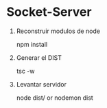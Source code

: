 # Socket-Server

1) Reconstruir modulos de node
    
    npm install

2) Generar el DIST

    tsc -w

3) Levantar servidor

    node dist/   or nodemon dist